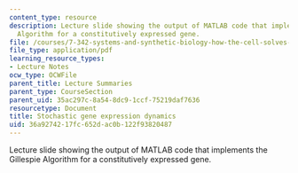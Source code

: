 ```yaml
---
content_type: resource
description: Lecture slide showing the output of MATLAB code that implements the Gillespie
  Algorithm for a constitutively expressed gene.
file: /courses/7-342-systems-and-synthetic-biology-how-the-cell-solves-problems-fall-2010/36a9274217fc652dac0b122f93820487_MIT7_342_F10_output.pdf.pdf
file_type: application/pdf
learning_resource_types:
- Lecture Notes
ocw_type: OCWFile
parent_title: Lecture Summaries
parent_type: CourseSection
parent_uid: 35ac297c-8a54-8dc9-1ccf-75219daf7636
resourcetype: Document
title: Stochastic gene expression dynamics
uid: 36a92742-17fc-652d-ac0b-122f93820487
---
```

Lecture slide showing the output of MATLAB code that implements the Gillespie Algorithm for a constitutively expressed gene.

